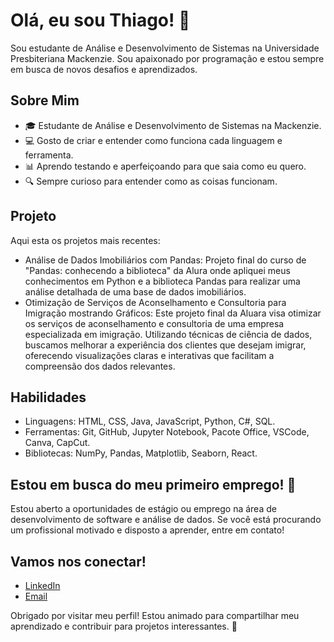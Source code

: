 # Olá, eu sou Thiago! 👋

Sou estudante de Análise e Desenvolvimento de Sistemas na Universidade Presbiteriana Mackenzie. Sou apaixonado por programação e estou sempre em busca de novos desafios e aprendizados. 

## Sobre Mim

- 🎓 Estudante de Análise e Desenvolvimento de Sistemas na Mackenzie.
- 💻 Gosto de criar e entender como funciona cada linguagem e ferramenta.
- 📊 Aprendo testando e aperfeiçoando para que saia como eu quero.
- 🔍 Sempre curioso para entender como as coisas funcionam.

## Projeto

Aqui esta os projetos mais recentes:

- Análise de Dados Imobiliários com Pandas: Projeto final do curso de "Pandas: conhecendo a biblioteca" da Alura onde apliquei meus conhecimentos em Python e a biblioteca Pandas para realizar uma análise detalhada de uma base de dados imobiliários.
- Otimização de Serviços de Aconselhamento e Consultoria para Imigração mostrando Gráficos: Este projeto final da Aluara visa otimizar os serviços de aconselhamento e consultoria de uma empresa especializada em imigração. Utilizando técnicas de ciência de dados, buscamos melhorar a experiência dos clientes que desejam imigrar, oferecendo visualizações claras e interativas que facilitam a compreensão dos dados relevantes.

## Habilidades

- Linguagens: HTML, CSS, Java, JavaScript, Python, C#, SQL.
- Ferramentas: Git, GitHub, Jupyter Notebook, Pacote Office, VSCode, Canva, CapCut.
- Bibliotecas: NumPy, Pandas, Matplotlib, Seaborn, React.

## Estou em busca do meu primeiro emprego! 💼

Estou aberto a oportunidades de estágio ou emprego na área de desenvolvimento de software e análise de dados. Se você está procurando um profissional motivado e disposto a aprender, entre em contato!

## Vamos nos conectar!

- [LinkedIn](www.linkedin.com/in/thiago-kenzo-fukuda-nunez-6265862ab)
- [Email](thiagofukuda03@gmail.com)

Obrigado por visitar meu perfil! Estou animado para compartilhar meu aprendizado e contribuir para projetos interessantes. 🚀
